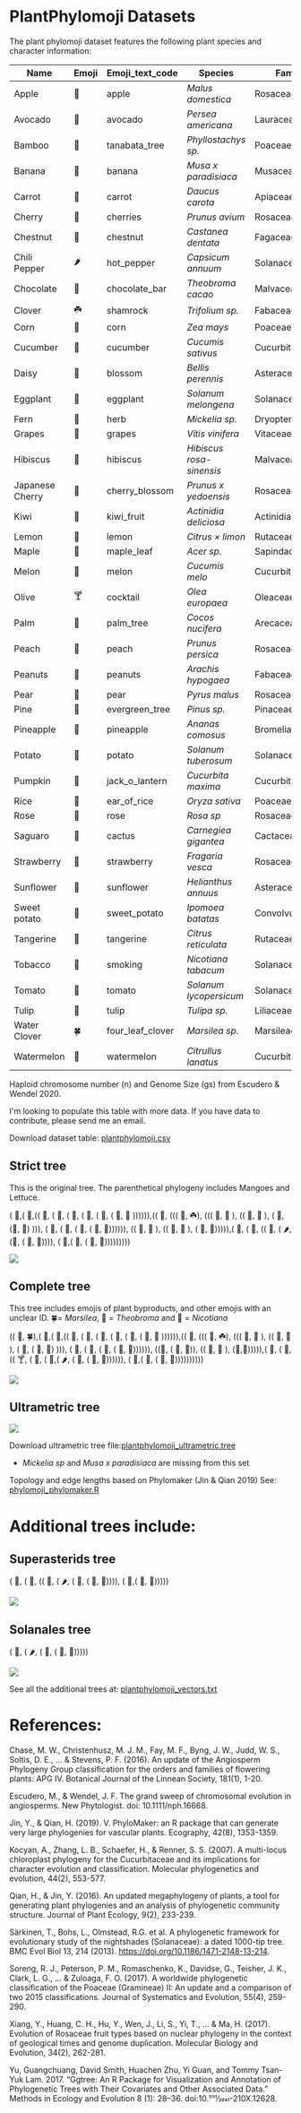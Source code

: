 # PlantPhylomoji Datasets

The plant phylomoji dataset features the following plant species and character information: 

|Name |Emoji|Emoji_text_code |Species|Family| n |gs|
|-----------------|-------|------------------|------------------------|-----------------|----|-------|
|Apple|🍎|apple|*Malus domestica*|Rosaceae |17|0.75|
|Avocado|🥑|avocado|*Persea americana*|Lauraceae |12|0.92|
|Bamboo|🎋|tanabata_tree|*Phyllostachys sp.*|Poaceae |24|2.4|
|Banana|🍌|banana|*Musa x paradisiaca*|Musaceae |11|0.68|
|Carrot|🥕|carrot|*Daucus carota*|Apiaceae |9|0.47|
|Cherry|🍒|cherries|*Prunus avium*|Rosaceae |8|0.43|
|Chestnut|🌰|chestnut|*Castanea dentata*|Fagaceae |12|0.98|
|Chili Pepper|🌶️|hot_pepper|*Capsicum annuum*|Solanaceae |12|3.16|
|Chocolate|🍫|chocolate_bar|*Theobroma cacao*|Malvaceae |10|0.4|
|Clover|☘️|shamrock|*Trifolium sp.*|Fabaceae |14|0.73|
|Corn|🌽|corn|*Zea mays*|Poaceae |10|2.7|
|Cucumber|🥒|cucumber|*Cucumis sativus*|Cucurbitaceae |7|0.9|
|Daisy|🌼|blossom|*Bellis perennis*|Asteraceae |9|1.58|
|Eggplant|🍆|eggplant|*Solanum melongena*|Solanaceae |12|1|
|Fern|🌿|herb|*Mickelia sp.*|Dryopteridaceae |NA |NA|
|Grapes|🍇|grapes|*Vitis vinifera*|Vitaceae |19|0.4|
|Hibiscus|🌺|hibiscus|*Hibiscus rosa-sinensis*|Malvaceae |40|2.37|
|Japanese Cherry|🌸|cherry_blossom|*Prunus x yedoensis*|Rosaceae |16|0.55|
|Kiwi|🥝|kiwi_fruit|*Actinidia deliciosa*|Actinidiaceae |87|2.2|
|Lemon|🍋|lemon|*Citrus × limon*|Rutaceae |9|0.4|
|Maple|🍁|maple_leaf|*Acer sp.*|Sapindaceae |13|0.71|
|Melon|🍈|melon|*Cucumis melo*|Cucurbitaceae |12|1|
|Olive|🍸️|cocktail|*Olea europaea*|Oleaceae |23|1.95|
|Palm|🌴|palm_tree|*Cocos nucifera*|Arecaceae |16|2.8|
|Peach|🍑|peach|*Prunus persica*|Rosaceae |8|0.3|
|Peanuts|🥜|peanuts|*Arachis hypogaea*|Fabaceae |20|2.87|
|Pear|🍐|pear|*Pyrus malus*|Rosaceae |17|0.62|
|Pine|🌲|evergreen_tree|*Pinus sp.*|Pinaceae |NA |NA| 
|Pineapple|🍍|pineapple|*Ananas comosus*|Bromeliaceae |25|0.55|
|Potato|🥔|potato|*Solanum tuberosum*|Solanaceae |24|0.89|
|Pumpkin|🎃|jack_o_lantern|*Cucurbita maxima*|Cucurbitaceae |20|0.46|
|Rice|🌾|ear_of_rice|*Oryza sativa*|Poaceae |12|0.5|
|Rose|🌹|rose|*Rosa sp*|Rosaceae |7|0.76|
|Saguaro|🌵|cactus|*Carnegiea gigantea*|Cactaceae |11|1.44|
|Strawberry|🍓|strawberry|*Fragaria vesca*|Rosaceae |7|0.25|
|Sunflower|🌻|sunflower|*Helianthus annuus*|Asteraceae |17|3.67|
|Sweet potato|🍠|sweet_potato|*Ipomoea batatas*|Convolvulaceae |45|2.3|
|Tangerine|🍊|tangerine|*Citrus reticulata*|Rutaceae |9|0.47|
|Tobacco|🚬|smoking|*Nicotiana tabacum*|Solanaceae |24|5.18|
|Tomato|🍅|tomato|*Solanum lycopersicum*|Solanaceae |12|1.06|
|Tulip|🌷|tulip|*Tulipa sp.*|Liliaceae |12|15.13|
|Water Clover|🍀|four_leaf_clover|*Marsilea sp.*|Marsileaceae |NA |NA| 
|Watermelon|🍉|watermelon|*Citrullus lanatus*|Cucurbitaceae |11|0.5|

 Haploid chromosome number (n) and Genome Size (gs) from Escudero & Wendel 2020.
 
 I'm looking to populate this table with more data. If you have data to contribute, please send me an email.

Download dataset table: [plantphylomoji.csv](https://raw.githubusercontent.com/ghuertaramos/PlantPhylomoji/master/data/plantphylomoji.csv) 

## Strict tree

This is the original tree. The parenthetical phylogeny includes Mangoes and Lettuce.

( 🌲,( 🥑,(( 🌷, ( 🌴, ( 🍌, ( 🍍, ( 🌽, ( 🎋, 🌾 )))))),(( 🍇, ((( 🥜, ☘️), ((( 🌹, 🍓 ), (( 🍎, 🍐 ), ( 🍑, (🌸, 🍒) ))), ( 🌰, ( 🎃, ( 🍉, ( 🥒, 🍈)))))), (( 🌺, 🥦 ), (( 🍊, 🍋 ), ( 🍁, 🥭))))),( 🌵, ( 🥝, (( 🍠, ( 🌶️, (🍆, ( 🥔, 🍅)))), ( 🥕,( 🥬, ( 🌻, 🌼)))))))))

![](./images/complete_plant_phylomoji.png) 

## Complete tree

This tree includes emojis of plant byproducts, and other emojis with an unclear ID. 
🍀= *Marsilea*,  🍫 = *Theobroma* and  🚬 = *Nicotiana*

(( 🌿, 🍀),( 🌲,( 🥑,(( 🌷, ( 🌴, ( 🍌, ( 🍍, ( 🌽, ( 🎋, 🌾 )))))),(( 🍇, ((( 🥜, ☘️), ((( 🌹, 🍓 ), (( 🍎, 🍐 ), ( 🍑, ( 🌸, 🍒) ))), ( 🌰, ( 🎃, ( 🍉, ( 🥒, 🍈)))))), ((🥦, ( 🌺, 🍫)), (( 🍊, 🍋 ), (🍁,🥭))))),( 🌵, ( 🥝,(( 🍸️, ( 🍠, ( 🚬,( 🌶️, ( 🍆, ( 🥔, 🍅)))))), ( 🥕,( 🥬, ( 🌻, 🌼))))))))))

![](./images/complete_r_plant_phylomoji.png) 

## Ultrametric tree

![](./images/ultrametric.png)

Download ultrametric tree file:[plantphylomoji_ultrametric.tree](https://raw.githubusercontent.com/ghuertaramos/PlantPhylomoji/master/data/plantphylomoji_ultrametric.tree) 

* *Mickelia sp* and *Musa x paradisiaca* are missing from this set

Topology and edge lengths based on Phylomaker (Jin & Qian 2019)
See: [phylomoji_phylomaker.R](https://raw.githubusercontent.com/ghuertaramos/PlantPhylomoji/master/data/phylomoji_phylomaker.R)

# Additional trees include:


## Superasterids tree

( 🌵, ( 🥝, (( 🍠, ( 🌶️, ( 🍆, ( 🥔, 🍅)))), ( 🥕,( 🌻, 🌼)))))

![](./images/superasterids.png) 

## Solanales tree

( 🍠, ( 🌶️, ( 🍆, ( 🥔, 🍅)))))

![](./images/solanales.png) 

See all the additional trees at: [plantphylomoji_vectors.txt](https://raw.githubusercontent.com/ghuertaramos/PlantPhylomoji/master/data/plantphylomoji_vectors.txt) 

# References:
 
 Chase, M. W., Christenhusz, M. J. M., Fay, M. F., Byng, J. W., Judd, W. S., Soltis, D. E., ... & Stevens, P. F. (2016). An update of the Angiosperm Phylogeny Group classification for the orders and families of flowering plants: APG IV. Botanical Journal of the Linnean Society, 181(1), 1-20.
 
 Escudero, M., & Wendel, J. F. The grand sweep of chromosomal evolution in angiosperms. New Phytologist. doi: 10.1111/nph.16668.
 
 Jin, Y., & Qian, H. (2019). V. PhyloMaker: an R package that can generate very large phylogenies for vascular plants. Ecography, 42(8), 1353-1359.
 
 Kocyan, A., Zhang, L. B., Schaefer, H., & Renner, S. S. (2007). A multi-locus chloroplast phylogeny for the Cucurbitaceae and its implications for character evolution and classification. Molecular phylogenetics and evolution, 44(2), 553-577.
 
 Qian, H., & Jin, Y. (2016). An updated megaphylogeny of plants, a tool for generating plant phylogenies and an analysis of phylogenetic community structure. Journal of Plant Ecology, 9(2), 233-239.
 
 Särkinen, T., Bohs, L., Olmstead, R.G. et al. A phylogenetic framework for evolutionary study of the nightshades (Solanaceae): a dated 1000-tip tree. BMC Evol Biol 13, 214 (2013). https://doi.org/10.1186/1471-2148-13-214.
 
 Soreng, R. J., Peterson, P. M., Romaschenko, K., Davidse, G., Teisher, J. K., Clark, L. G., ... & Zuloaga, F. O. (2017). A worldwide phylogenetic classification of the Poaceae (Gramineae) II: An update and a comparison of two 2015 classifications. Journal of Systematics and Evolution, 55(4), 259-290.
 
 Xiang, Y., Huang, C. H., Hu, Y., Wen, J., Li, S., Yi, T., ... & Ma, H. (2017). Evolution of Rosaceae fruit types based on nuclear phylogeny in the context of geological times and genome duplication. Molecular Biology and Evolution, 34(2), 262-281.
 
 Yu, Guangchuang, David Smith, Huachen Zhu, Yi Guan, and Tommy Tsan-Yuk Lam. 2017. “Ggtree: An R Package for Visualization and Annotation of Phylogenetic Trees with Their Covariates and Other Associated Data.” Methods in Ecology and Evolution 8 (1): 28–36. doi:10.1111⁄2041-210X.12628.